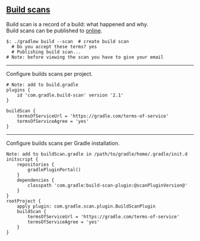 ## [Build scans](https://guides.gradle.org/creating-build-scans/)

Build scan is a record of a build: what happened and why.  
Build scans can be published to [online](https://scans.gradle.com/).  

```
$: ./gradlew build --scan  # create build scan
  # Do you accept these terms? yes
  # Publishing build scan...
# Note: before viewing the scan you have to give your email
```

---

Configure builds scans per project.  

```
# Note: add to build.gradle
plugins {
    id 'com.gradle.build-scan' version '2.1'
}

buildScan {
    termsOfServiceUrl = 'https://gradle.com/terms-of-service'
    termsOfServiceAgree = 'yes'
}
```

---

Configure builds scans per Gradle installation.  

```
Note: add to buildScan.gradle in /path/to/gradle/home/.gradle/init.d
initscript {
    repositories {
        gradlePluginPortal()
    }
    dependencies {
        classpath 'com.gradle:build-scan-plugin:@scanPluginVersion@'
    }
}
rootProject {
    apply plugin: com.gradle.scan.plugin.BuildScanPlugin
    buildScan {
        termsOfServiceUrl = 'https://gradle.com/terms-of-service'
        termsOfServiceAgree = 'yes'
    }
}
```
